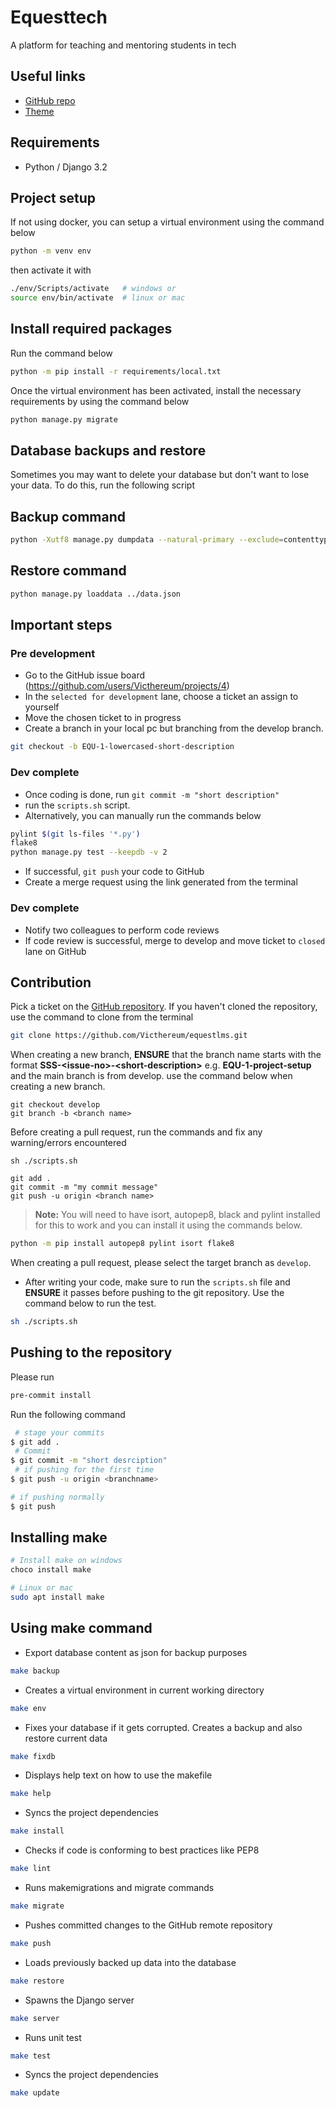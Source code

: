 # Equesttech

A platform for teaching and mentoring students in tech

## Useful links

- [GitHub repo](https://github.com/Victhereum/equestlms.git)
- [Theme](https://dreamslms.dreamguystech.com/html/index.html)

## Requirements

- Python / Django 3.2

## Project setup

If not using docker, you can setup a virtual environment using the command below

```sh
python -m venv env
```

then activate it with

```sh
./env/Scripts/activate   # windows or
source env/bin/activate  # linux or mac
```

## Install required packages

Run the command below

```sh
python -m pip install -r requirements/local.txt
```

Once the virtual environment has been activated, install the necessary requirements by using the command below

```sh
python manage.py migrate
```

## Database backups and restore

Sometimes you may want to delete your database but don't want to lose your data. To do this, run the following script

## Backup command

```sh
python -Xutf8 manage.py dumpdata --natural-primary --exclude=contenttypes --exclude=auth.permission --exclude=admin.logentry --exclude=sessions.session > ../data.json
```

## Restore command

```sh
python manage.py loaddata ../data.json
```


## Important steps

### Pre development
- Go to the GitHub issue board (https://github.com/users/Victhereum/projects/4)
- In the `selected for development` lane, choose a ticket an assign to yourself
- Move the chosen ticket to in progress
- Create a branch in your local pc but branching from the develop branch.

```sh
git checkout -b EQU-1-lowercased-short-description
```

### Dev complete
- Once coding is done, run `git commit -m "short description"`
- run the `scripts.sh` script.
- Alternatively, you can manually run the commands below

```sh
pylint $(git ls-files '*.py')
flake8
python manage.py test --keepdb -v 2
```

- If successful, `git push` your code to GitHub
- Create a merge request using the link generated from the terminal
### Dev complete

- Notify two colleagues to perform code reviews
- If code review is successful, merge to develop and move ticket to `closed` lane on GitHub

## Contribution

Pick a ticket on the [GitHub repository](https://github.com/Victhereum/equestlms.git). If you haven't cloned the repository, use the command to clone from the terminal

```sh
git clone https://github.com/Victhereum/equestlms.git
```

When creating a new branch, **ENSURE** that the branch name starts with the format **SSS-&lt;issue-no&gt;-&lt;short-description&gt;** e.g. **EQU-1-project-setup** and the main branch is from develop. use the command below when creating a new branch.

```
git checkout develop
git branch -b <branch name>
```

Before creating a pull request, run the commands and fix any warning/errors encountered

```
sh ./scripts.sh

git add .
git commit -m "my commit message"
git push -u origin <branch name>
```

> **Note:** You will need to have isort, autopep8, black and pylint installed for this to work and you can install it using the commands below.

```sh
python -m pip install autopep8 pylint isort flake8
```

When creating a pull request, please select the target branch as `develop`.

- After writing your code, make sure to run the `scripts.sh` file and **ENSURE** it passes before pushing to the git repository. Use the command below to run the test.

```sh
sh ./scripts.sh
```

## Pushing to the repository
Please run
```sh
pre-commit install
```
Run the following command

```sh
 # stage your commits
$ git add .
 # Commit
$ git commit -m "short desrciption"
 # if pushing for the first time
$ git push -u origin <branchname>

# if pushing normally
$ git push
```

## Installing make

```sh
# Install make on windows
choco install make

# Linux or mac
sudo apt install make
```

## Using make command

* Export database content as json for backup purposes

```sh
make backup
```

* Creates a virtual environment in current working directory

```sh
make env
```

* Fixes your database if it gets corrupted. Creates a backup and also restore current data

```sh
make fixdb
```

* Displays help text on how to use the makefile

```sh
make help
```

* Syncs the project dependencies

```sh
make install
```

* Checks if code is conforming to best practices like PEP8

```sh
make lint
```

* Runs makemigrations and migrate commands

```sh
make migrate
```

* Pushes committed changes to the GitHub remote repository

```sh
make push
```

* Loads previously backed up data into the database

```sh
make restore
```

* Spawns the Django server

```sh
make server
```

* Runs unit test

```sh
make test
```

* Syncs the project dependencies

```sh
make update
```
